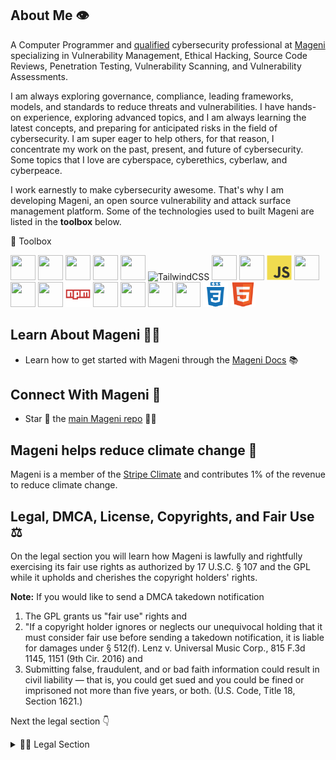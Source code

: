 <h2>About Me 👁</h2>

A Computer Programmer and <a href="https://www.credly.com/badges/65e62aa6-b7af-462f-be51-daedcf2ba3f7/public_url" target="_blank">qualified</a> cybersecurity professional at <a href="https://www.mageni.net" target="_blank">Mageni</a> specializing in Vulnerability Management, Ethical Hacking, Source Code Reviews, Penetration Testing, Vulnerability Scanning, and Vulnerability Assessments.  

I am always exploring governance, compliance, leading frameworks, models, and standards to reduce threats and vulnerabilities. I have hands-on experience, exploring advanced topics, and I am always learning the latest concepts, and preparing for anticipated risks in the field of cybersecurity. I am super eager to help others, for that reason, I concentrate my work on the past, present, and future of cybersecurity. Some topics that I love are cyberspace, cyberethics, cyberlaw, and cyberpeace.

I work earnestly to make cybersecurity awesome. That's why I am developing Mageni, an open source vulnerability and attack surface management platform. Some of the technologies used to built Mageni are listed in the **toolbox** below.

🧰 Toolbox

<img src="https://cdn.jsdelivr.net/gh/devicons/devicon/icons/c/c-original.svg" width="40" height="40" /> <img src="https://cdn.jsdelivr.net/gh/devicons/devicon/icons/laravel/laravel-plain.svg" width="40" height="40" /> <img src="https://cdn.jsdelivr.net/gh/devicons/devicon/icons/php/php-original.svg"  width="40" height="40" /> <img src="https://cdn.jsdelivr.net/gh/devicons/devicon/icons/sqlite/sqlite-original.svg" width="40" height="40"/> <img src="https://cdn.jsdelivr.net/gh/devicons/devicon/icons/cmake/cmake-original.svg" width="40" height="40" /> <img src="https://cdn.worldvectorlogo.com/logos/tailwindcss.svg" alt="TailwindCSS" width="40" height="40"/> <img src="https://cdn.jsdelivr.net/gh/devicons/devicon/icons/docker/docker-original.svg" width="40" height="40"/> <img src="https://cdn.jsdelivr.net/gh/devicons/devicon/icons/gcc/gcc-original.svg" width="40" height="40"/> <img src="https://github.com/devicons/devicon/blob/master/icons/javascript/javascript-original.svg" alt="JavaScript" width="40" height="40"/> <img src="https://cdn.jsdelivr.net/gh/devicons/devicon/icons/git/git-original.svg" width="40" height="40"/> <img src="https://cdn.jsdelivr.net/gh/devicons/devicon/icons/github/github-original.svg" width="40" height="40"/> <img src="https://cdn.jsdelivr.net/gh/devicons/devicon/icons/amazonwebservices/amazonwebservices-original.svg" width="40" height="40" /> <img src="https://github.com/devicons/devicon/blob/master/icons/npm/npm-original-wordmark.svg" alt="npm" width="40" height="40"/> <img src="https://cdn.jsdelivr.net/gh/devicons/devicon/icons/redis/redis-original.svg" width="40" height="40"/> <img src="https://cdn.jsdelivr.net/gh/devicons/devicon/icons/ssh/ssh-original.svg" width="40" height="40" /> <img src="https://cdn.jsdelivr.net/gh/devicons/devicon/icons/visualstudio/visualstudio-plain.svg" width="40" height="40"/> <img src="https://cdn.jsdelivr.net/gh/devicons/devicon/icons/ubuntu/ubuntu-plain.svg" width="40" height="40" /> <img src="https://github.com/devicons/devicon/blob/master/icons/css3/css3-plain-wordmark.svg" alt="CSS" width="40" height="40"/> <img src="https://github.com/devicons/devicon/blob/master/icons/html5/html5-original.svg" alt="HTML" width="40" height="40"/> 

<h2>Learn About Mageni 🧑‍🎓</h2>

<ul>
    <li>Learn how to get started with Mageni through the <a href="https://www.mageni.net/docs">Mageni Docs</a> 📚 </li>
</ul>

<h2>Connect With Mageni 🍿</h2>
<ul>
    <li>Star 🌟 the <a href="https://github.com/mageni/mageni/stargazers">main Mageni repo</a> 👩‍💻</li>
</ul>

<h2>Mageni helps reduce climate change 🌱</h2>
Mageni is a member of the <a href="https://climate.stripe.com/nJ22UV" target="_blank">Stripe Climate</a> and contributes 1% of the revenue to reduce climate change.

<h2>Legal, DMCA, License, Copyrights, and Fair Use ⚖️</h2>

On the legal section you will learn how Mageni is lawfully and rightfully exercising its fair use rights as authorized by 17 U.S.C. § 107 and the GPL while it upholds and cherishes the copyright holders' rights.

<b>Note:</b>  If you would like to send a DMCA takedown notification

1. The GPL grants us "fair use" rights and
2. "If a copyright holder ignores or neglects our unequivocal holding that it must consider fair use before sending a takedown notification, it is liable for damages under § 512(f). Lenz v. Universal Music Corp., 815 F.3d 1145, 1151 (9th Cir. 2016) and 
3. Submitting false, fraudulent, and or bad faith information could result in civil liability — that is, you could get sued and you could be fined or imprisoned not more than five years, or both. (U.S. Code, Title 18, Section 1621.)

Next the legal section 👇

<details> 
	<summary>👮‍♀ Legal Section</summary>
	<br>

## Thank you, open source
Mageni uses <a href="https://github.com/mageni/mageni/network/dependencies">thousands of open source projects</a> and we thank them with all our hearts. We hope that providing Mageni as an free, open source software will help other people the same way those softwares have helped us and in doing so Mageni is also in strict compliance with the open source licenses. 

Mageni is an important open source contribution to the upstream projects as it provides a moderm web interface and EDA which was really missing to the open source community.

## Summary
You are probably reading this because you want to use the code, but you have questions about its license and your legal rights. The DMCA is a U.S. federal law and the Copyrights is a bundle of statutory rights created by the U.S. Congress. So here is some background information for you to consider from the perspective of U.S. law.

### What's a Copyright?
Copyright is a bundle of statutory <a href="https://www.law.cornell.edu/uscode/text/17/106">rights</a> created by U.S. Congress.

Copyright protection can subsist in original works of authorship fixed in any tangible medium of expression. When someone makes code publicly available in any form, including GitHub, that code may be protected by copyright.

Generally, you should use code under licenses which explicitly give you relevant permissions. Ambiguity about what you can do with code can cause unwanted confusion and make open source difficult to use. In order to avoid any kind of ambiguity, on this document Mageni makes clarifications based on U.S. law.

### What's a Open Source License?
Open source licenses are licenses that comply with the Open Source Definition — in brief, they allow software to be freely used, modified, and shared. To be approved by the Open Source Initiative (also known as the OSI), a license must go through the Open Source Initiative's license review process.

### Four rights to consider

Open source projects function best when there is no ambiguity over the rights to the code. Four important rights for an open source license to address are:

- the right to make copies (also known as reproduction),
- the right to modify and adapt (also known as the right to make derivative works),
- the right to distribute the original and modifications.
- the right to fair use a copyrighted source code

Mageni provides you free and open-source software covered by free software licenses, with no ambiguities over your rights to use the code.

### What's DMCA?
The Digital Millennium Copyright Act—or DMCA—is a US federal copyright law that was introduced in 1998. The DMCA protects the rights of both, copyright holders and the users of the copyrighted material.

### If I copy the code, will you send me a DMCA takedown notification?
No. Mageni can not and will not send you a DMCA takedown notification. 

According to the DMCA "a copyright holder must consider the existence of fair use before sending a takedown notification under § 512(c)." Lenz v. Universal Music Corp., 815 F.3d 1145, 1151 (9th Cir. 2016), and when using the source code of a GPL-covered program, the GPL grants you "fair use" rights (See 17 U.S.C. § 107).

> Do I have “fair use” rights in using the source code of a GPL-covered program? Yes, you do. “Fair use” is use that is allowed without any special permission. **Since you don't need the developers' permission for such use, you can do it regardless of what the developers said about it—in the license or elsewhere, whether that license be the GNU GPL or any other free software license.** Source: <a href="https://www.gnu.org/licenses/gpl-faq.en.html#GPLFairUse">https://www.gnu.org/licenses/gpl-faq.en.html#GPLFairUse</a>

> “fair use is not just excused by the law, it is wholly authorized by the law.” Lenz v. Universal Music Corp., 815 F.3d 1145, 1151 (9th Cir. 2016).

> “[A]nyone who . . . makes a fair use of the work is not an infringer of the copyright with respect to such use.” Sony Corp. of Am. v. Universal City Studios, Inc., 464 U.S. 417, 433 (1984).

All the code published by Mageni on GitHub is GPL-covered and/or by other free software licenses and is lawfully and rightfully used as "fair use" as authorized by 17 U.S.C. § 107. The GPL and the open source licenses extend the same "fair use" rights to you, so feel free to use the code.

### The Supreme Court and Fair Use Rights
<a href="https://www.supremecourt.gov/opinions/20pdf/18-956_d18f.pdf">Google LLC v. Oracle America, Inc</a> is a fair use case that has has been hailed as a “huge win for developers and consumers,” not to mention a “win for innovation” more broadly and this case’s holding will “provide breathing room” to software developers employing similar strategies to create their products. (Michael Barclay, Victory for Fair Use: The Supreme Court Reverses the Federal Circuit in Oracle v. Google, ELEC. FRONTIER FOUND. (Apr. 5, 2021)) While restricting the rights of copyright holders, the Supreme Court’s approach to Google v. Oracle took an important step to further the constitutional goal of copyright law: to “promote the Progress of Science and useful Arts." (U.S. CONST. art. 1, § 8, cl. 8.) 

When using the source code of GPL-covered program, the **GPL grants you "fair use" rights** (See 17 U.S.C. § 107). 

> Do I have “fair use” rights in using the source code of a GPL-covered program? Yes, you do. “Fair use” is use that is allowed without any special permission. Since you don't need the developers' permission for such use, you can do it regardless of what the developers said about it—in the license or elsewhere, **whether that license be the GNU GPL or any other free software license.**  Source: <a href="https://www.gnu.org/licenses/gpl-faq.en.html#GPLFairUse">https://www.gnu.org/licenses/gpl-faq.en.html#GPLFairUse</a>

> “fair use is not just excused by the law, it is wholly authorized by the law.” Lenz v. Universal Music Corp., 815 F.3d 1145, 1151 (9th Cir. 2016).

> “[A]nyone who . . . makes a fair use of the work is not an infringer of the copyright with respect to such use.” Sony Corp. of Am. v. Universal City Studios, Inc., 464 U.S. 417, 433 (1984).

Mageni has completed extensive audits to certify that exercises its fair use rights as authorized by 17 U.S.C. § 107. 

### Code is a form of speech. In the US, constitutional law protects free speech.

> "This court can find no meaningful difference between computer language, particularly high-level languages as defined above, and German or French....Like music and mathematical equations, computer language is just that, language, and it communicates information either to a computer or to those who can read it....For the purposes of First Amendment analysis, this court finds that source code is speech." (Bernstein v DoS)

Freedom of speech is a principle that supports the freedom of an individual or a community to articulate their opinions and ideas without fear of retaliation, censorship, or legal sanction. The right to freedom of expression has been recognised as a human right in the Universal Declaration of Human Rights and international human rights law by the United Nations. U.S. constitutional law protects free speech. You are free to use the code provided by Mageni and exercise your right to freedom of speech.

### DMCA Policy

#### Introduction

Mageni uses a very large number of open source projects and we understand that there's always a possibility that a programmer from one of those open source projects implemented copyrighted code that is not covered by a free software license or that violates the freedom of speech rights. In that case, this policy is intended to swiftly implement the procedures described in the Title II of the Digital Millennium Copyright Act, 17 U.S.C. Section 512 (DMCA) for the reporting of alleged copyright infringement and will remove the offeding code from its repository. It is the policy of Mageni to respect the legitimate rights of copyright owners, their agents, and representatives. 

Mageni respects the legal protections provided by applicable copyright law and this also helps Mageni to protect the source code and the rights of the users of the open-source software that Mageni provides. So if you find copyrighted code that is not covered by a free software license, please report that to our designated agent.

#### Before sending any notifications

Please be aware that, according to the law, "a copyright holder must consider the existence of fair use before sending a takedown notification under § 512(c)." Lenz v. Universal Music Corp., 815 F.3d 1145, 1151 (9th Cir. 2016). On GitHub you will find that Mageni is using only software covered by free software licenses which grant "fair use" rights.

> Do I have “fair use” rights in using the source code of a GPL-covered program?
> **Yes, you do. “Fair use” is use that is allowed without any special permission. Since you don't need the developers' permission for such use, you can do 
> it regardless of what the developers said about it—in the license or elsewhere, whether that license be the GNU GPL or any other free software license.**
> Source: <a href="https://www.gnu.org/licenses/gpl-faq.en.html#GPLFairUse">https://www.gnu.org/licenses/gpl-faq.en.html#GPLFairUse</a>

> **if a copyright holder ignores or neglects our unequivocal holding that it must consider fair use before sending a takedown notification, it is liable for  damages under § 512(f).** A copyright holder who pays  lip service to the consideration of fair use by claiming it formed a good faith belief when there is evidence to the contrary is still subject to §  512(f) liability. Lenz v. Universal Music Corp., 815 F.3d 1145, 1151 (9th Cir. 2016).

> “fair use is not just excused by the law, it is wholly authorized by the law.” Lenz v. Universal Music Corp., 815 F.3d 1145, 1151 (9th Cir. 2016).

> “[A]nyone who . . . makes a fair use of the work is not an infringer of the copyright with respect to such use.” Sony Corp. of Am. v. Universal City Studios, Inc., 464 U.S. 417, 433 (1984).

The Ninth Circuit held that the Copyright Act "unambiguously contemplates fair use as a use authorized by law," and accordingly, "a copyright holder must consider the existence of fair use before sending a takedown notification under § 512(c)." The Ninth Circuit based its holding on the language of section 107, which provides that "the fair use of a copyrighted work … is not an infringement of copyright," and on definitions of "authorize" (which is not defined in the Copyright Act) from Black's Law Dictionary, concluding that "because 17 U.S.C. § 107 both 'empowers' and 'formally approves' the use of copyrighted material if the use constitutes fair use, fair use is 'authorized by the law' within the meaning of § 512(c)." In so holding, the Ninth Circuit rejected Universal's argument that fair use is merely an affirmative defense to infringement.

Mageni is lawfully and rightfully exercising its fair use rights as authorized by 17 U.S.C. § 107 and, before sending any notification, you must also consider the fair use rights of the developers of the very large number of open source projects that Mageni uses and the impact, possible repercussions and legal consequences of your notification.

#### Designated Agent

Notification of alleged infringement should be sent to our designated agent. The DMCA requires that notices of alleged infringement include specific information. Please provide the following information:

1. A signature of the person authorized to act on behalf of the owner of the copyright interest; 
2. A description of the copyrighted work that You claim has been infringed upon;
3. A description of where the material that You claim is infringing is located on the Site; 
4. Your address, telephone number, and e-mail address; 
5. A statement by You that You have a good-faith belief that the disputed use has not been authorized; and
6. A statement by You, made under penalty of perjury, that the information in Your notice is accurate and that You are the copyright owner or authorized to act on the copyright owner's behalf. 

Please send the notification under the DMCA of alleged infringement to this address:

Legal Department<br />
Mageni Security LLC<br />
44 South Broadway, STE 100<br />
White Plains, NY 10601<br />
Email: opensource@mageni.net

Upon receipt of notification of claimed infringement, we will follow the procedures to comply with the DMCA. Consult your with your lawyers before submitting or sending an email to the above address. The DMCA requires that you swear to the facts in your copyright complaint under penalty of perjury. **It is a federal crime to intentionally lie in a sworn declaration. (See U.S. Code, Title 18, Section 1621.) so submitting false, fraudulent, and or bad faith information could also result in civil liability — that is, you could get sued and you could be fined or imprisoned not more than five years, or both.** The DMCA also provides a remedy for bad-faith takedowns (See 17 U.S.C.A. § 512), specifically:

Any person who knowingly materially misrepresents under this section

1. that material or activity is infringing, or
2. that material or activity was removed or disabled by mistake or misidentification, shall be liable for any damages, including costs and attorneys’ fees, incurred by the alleged infringer, by any copyright owner or copyright owner’s authorized licensee, or by a service provider, who is injured by such misrepresentation, as the result of the service provider relying upon such misrepresentation in removing or disabling access to the material or activity claimed to be infringing, or in replacing the removed material or ceasing to disable access to it.

> **if a copyright holder ignores or neglects our unequivocal holding that it must consider fair use before sending a takedown notification, it is liable for  damages under § 512(f).** A copyright holder who pays  lip service to the consideration of fair use by claiming it formed a good faith belief when there is evidence to the contrary is still subject to §  512(f) liability. Lenz v. Universal Music Corp., 815 F.3d 1145, 1151 (9th Cir. 2016).

Mageni has completed extensive audits to certify that exercises its fair use rights as authorized by 17 U.S.C. § 107.

## Applicable Laws
Mageni publishes open-source software on Github solely for lawful purposes and for education, research and teaching in cybersecurity and computer programming. You must use the software in a manner that complies with all applicable national, federal, state and local laws, statutes, ordinances, regulations, codes, and other types of government authority.

## Export Laws
The software provided by Mageni may be subject to US Export rules known as Export Administration Regulations (EAR) and enforced by U.S. Department of Commerce Bureau of Industry and Security (BIS).

Additionally, both the Department of Treasury and the Department of State regulate and control other types of export-related technology and product transfers and transactions. The Office of Foreign Assets Control (OFAC) of the U.S. Department of the Treasury administers and enforces economic sanctions against certain countries and regimes, terrorists, and other threats to U.S. national security, foreign policy, or economic interests.

It is Mageni policy to comply with EAR, OFAC rules, and the international Wassenaar Arrangement. Without limitation, parties using software from Mageni are responsible for obtaining all licenses or other approvals necessary for downloading or transfer of the software or use of the service. A party may not transfer the software or services without U.S. Government permission to (a) anyone on the U.S. Treasury Department’s lists of Specially Designated Nationals (including the Government of Iran, Government of Cuba, prohibited members of the Cuban Communist Party), or on the U.S. Commerce Department’s Denied Persons List, Entity List, or Unverified List, or on the U.S. State Department’s Debarred List or Nonproliferation List (see Commerce Lists to Check); or (b) for use with chemical or biological weapons, sensitive nuclear end-users, or missiles to deliver them.

## Mageni helps to reduce climate change
Mageni is a member of the <a href="https://climate.stripe.com/nJ22UV" target="_blank">Stripe Climate</a> and contributes 1% of the revenue to reduce climate change.

</details>
